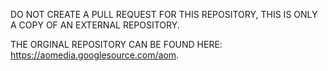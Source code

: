 DO NOT CREATE A PULL REQUEST FOR THIS REPOSITORY, THIS IS ONLY A COPY OF AN EXTERNAL REPOSITORY.

THE ORGINAL REPOSITORY CAN BE FOUND HERE: https://aomedia.googlesource.com/aom.